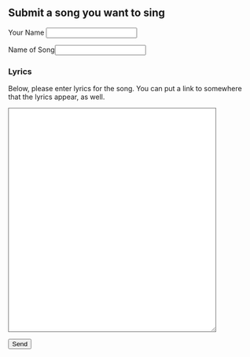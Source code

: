 ## Submit a song you want to sing

<form action="https://formspree.io/goldnate@gmail.com"
      method="POST">      
      
<p><label>Your Name <input type="text" name="name"></label></p>
<p><label>Name of Song<input type="text" name="song"></label></p>
<h3>Lyrics</h3>
<p>Below, please enter lyrics for the song. You can put a link to somewhere that the lyrics appear, as well.</p>
<p><textarea name="lyrics" style="border: 1px solid #666666" cols="50" rows="30"></textarea></p>
<p><label><input type="submit" value="Send"></label></p>


</form> 
